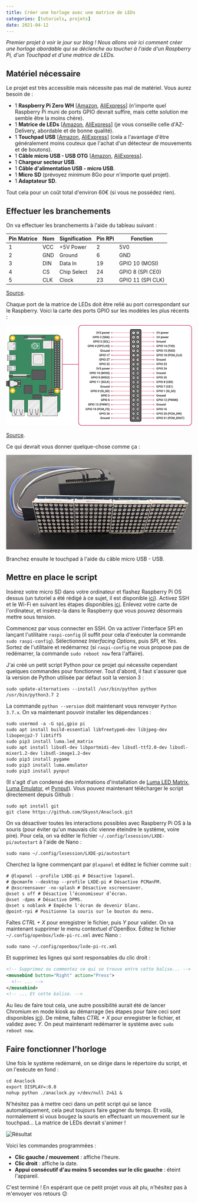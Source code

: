 ```yaml
---
title: Créer une horloge avec une matrice de LEDs
categories: [tutoriels, projets]
date: 2021-04-12
---
```


_Premier projet à voir le jour sur blog ! Nous allons voir ici comment créer une horloge abordable
qui se déclenche au toucher à l'aide d'un Raspberry Pi, d'un Touchpad et d'une matrice de LEDs._

<!--more-->

<youtube id="VBNRIcA_Ppg"></youtube>

## Matériel nécessaire

Le projet est très accessible mais nécessite pas mal de matériel. Vous aurez besoin de :

* 1 **Raspberry Pi Zero WH** \[[Amazon](https://amzn.to/2RvB484),
  [AliExpress](https://s.click.aliexpress.com/e/_A9UaSn)\]
  (n'importe quel Raspberry Pi muni de ports GPIO devrait suffire, mais cette solution me semble être la moins
  chère).
* 1 **Matrice de LEDs** \[[Amazon](https://amzn.to/3dTBa0U),
  [AliExpress](https://s.click.aliexpress.com/e/_9zTnPl)\] (je vous conseille celle d'AZ-Delivery,
  abordable et de bonne qualité).
* 1 **Touchpad USB** \[[Amazon](https://amzn.to/3wRrQmQ),
  [AliExpress](https://fr.aliexpress.com/item/32981629578.html)\] (cela a l'avantage d'être généralement moins couteux
  que l'achat d'un détecteur de mouvements et de boutons).
* 1 **Câble micro USB - USB OTG** \[[Amazon](https://amzn.to/3wP0QEr),
  [AliExpress](https://s.click.aliexpress.com/e/_ABy4z9)\].
* 1 **Chargeur secteur USB**.
* 1 **Câble d'alimentation USB - micro USB**.
* 1 **Micro SD** (prévoyez minimum 8Go pour n'importe quel projet).
* 1 **Adaptateur SD**.

Tout cela pour un coût total d'environ 60€ (si vous ne possédez rien).

## Effectuer les branchements

On va effectuer les branchements à l'aide du tableau suivant :

| Pin Matrice | Nom | Signification | Pin RPi | Fonction          |
|-------------|-----|---------------|---------|-------------------|
| 1           | VCC | +5V Power     | 2       | 5V0               |
| 2           | GND | Ground        | 6       | GND               |
| 3           | DIN | Data In       | 19      | GPIO 10 (MOSI)    |
| 4           | CS  | Chip Select   | 24      | GPIO 8 (SPI CE0)  |
| 5           | CLK | Clock         | 23      | GPIO 11 (SPI CLK) |

[Source](https://luma-led-matrix.readthedocs.io/en/latest/install.html#max7219-devices-spi).

Chaque port de la matrice de LEDs doit être relié au port correspondant sur le Raspberry.
Voici la carte des ports GPIO sur les modèles les plus récents :

![Carte des ports GPIO](/images/articles/creer-horloge-matrice-leds/gpio-pinout.png)

[Source](https://www.raspberrypi.org/documentation/usage/gpio/).

Ce qui devrait vous donner quelque-chose comme ça :

![Branchements](/images/articles/creer-horloge-matrice-leds/branchements.png)

Branchez ensuite le touchpad à l'aide du câble micro USB - USB.

## Mettre en place le script

Insérez votre micro SD dans votre ordinateur et flashez Raspberry Pi OS dessus (un tutoriel a été rédigé à ce sujet,
il est disponible [ici](/article/installation-minimale-raspberry-pi#télécharger-et-flasher-raspberry-os)). Activez SSH
et le Wi-Fi en suivant les étapes disponibles [ici](/article/installation-minimale-raspberry-pi#activer-ssh-et-se-connecter-au-wi-fi).
Enlevez votre carte de l'ordinateur, et insérez-la dans le Raspberry que vous pouvez désormais mettre sous tension.

Commencez par vous connecter en SSH. On va activer l'interface SPI en lançant l'utilitaire `raspi-config`
(il suffit pour cela d'exécuter la commande `sudo raspi-config`). Sélectionnez _Interfacing Options_, puis _SPI_,
et _Yes_. Sortez de l'utilitaire et redémarrez (si `raspi-config` ne vous propose pas de redémarrer,
la commande `sudo reboot now` fera l'affaire).

J'ai créé un petit script Python pour ce projet qui nécessite cependant quelques commandes pour fonctionner.
Tout d'abord, il faut s'assurer que la version de Python utilisée par défaut soit la version 3 :

```shell
sudo update-alternatives --install /usr/bin/python python /usr/bin/python3.7 2
```

La commande `python --version` doit maintenant vous renvoyer `Python 3.7.x`. On va maintenant pouvoir installer les
dépendances :

```shell
sudo usermod -a -G spi,gpio pi
sudo apt install build-essential libfreetype6-dev libjpeg-dev libopenjp2-7 libtiff5
sudo pip3 install luma.led_matrix
sudo apt install libsdl-dev libportmidi-dev libsdl-ttf2.0-dev libsdl-mixer1.2-dev libsdl-image1.2-dev
sudo pip3 install pygame
sudo pip3 install luma.emulator
sudo pip3 install pynput
```

(Il s'agit d'un condensé des informations d'installation de
[Luma LED Matrix](https://luma-led-matrix.readthedocs.io/en/latest/install.html),
[Luma Emulator](https://luma-emulator.readthedocs.io/en/latest/install.html), et
[Pynput](https://pypi.org/project/pynput/)). Vous pouvez maintenant télécharger le script directement depuis Github :

```shell
sudo apt install git
git clone https://github.com/Skyost/Anaclock.git
```

On va désactiver toutes les interactions possibles avec Raspberry Pi OS à la souris (pour éviter qu'un mauvais clic
vienne éteindre le système, voire pire). Pour cela, on va éditer le fichier `~/.config/lxsession/LXDE-pi/autostart` à
l'aide de Nano :

```shell
sudo nano ~/.config/lxsession/LXDE-pi/autostart
```

Cherchez la ligne commençant par `@lxpanel` et éditez le fichier comme suit :

```shell
# @lxpanel --profile LXDE-pi # Désactive lxpanel.
# @pcmanfm --desktop --profile LXDE-pi # Désactive PCManFM.
# @xscreensaver -no-splash # Désactive xscreensaver.
@xset s off # Désactive l’économiseur d’écran.
@xset -dpms # Désactive DPMS.
@xset s noblank # Empêche l'écran de devenir blanc.
@point-rpi # Positionne la souris sur le bouton du menu.
```

Faîtes _CTRL + X_ pour enregistrer le fichier, puis _Y_ pour valider. On va maintenant supprimer le menu contextuel
d'OpenBox. Éditez le fichier `~/.config/openbox/lxde-pi-rc.xml` avec Nano :

```shell
sudo nano ~/.config/openbox/lxde-pi-rc.xml
```

Et supprimez les lignes qui sont responsables du clic droit :

```xml
<!-- Supprimez ou commentez ce qui se trouve entre cette balise... -->
<mousebind button="Right" action="Press">
  <!-- ... -->
</mousebind> 
<!-- ... Et cette balise. -->
```

Au lieu de faire tout cela, une autre possibilité aurait été de lancer Chromium en mode kiosk au démarrage
(les étapes pour faire ceci sont disponibles [ici](https://gist.github.com/jongrover/6831346)).
De même, faîtes _CTRL + X_ pour enregistrer le fichier, et validez avec _Y_. On peut maintenant redémarrer le système
avec `sudo reboot now`.

## Faire fonctionner l'horloge

Une fois le système redémarré, on se dirige dans le répertoire du script, et on l'exécute en fond :

```shell
cd Anaclock
export DISPLAY=:0.0
nohup python ./anaclock.py >/dev/null 2>&1 &
```

N'hésitez pas à mettre ceci dans un petit script qui se lance automatiquement, cela peut toujours faire gagner du temps.
Et voilà, normalement si vous bougez la souris en effectuant un mouvement sur le touchpad... La matrice de LEDs
devrait s'animer !

![Résultat](/images/articles/creer-horloge-matrice-leds/resultat.gif)

Voici les commandes programmées :

* **Clic gauche / mouvement** : affiche l'heure.
* **Clic droit** : affiche la date.
* **Appui consécutif d'au moins 5 secondes sur le clic gauche** : éteint l'appareil.

C'est terminé ! En espérant que ce petit projet vous ait plu, n'hésitez pas à m'envoyer vos retours 😉
